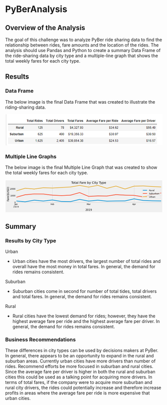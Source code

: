 # PyBerAnalysis
## Overview of the Analysis
The goal of this challenge was to analyze PyBer ride sharing data to find the relationship between rides, fare amounts and the location of the rides. The analysis should use Pandas and Python to create a summary Data Frame of the ride-sharing data by city type and a multiple-line graph that shows the total weekly fares for each city type. 
## Results
### Data Frame
The below image is the final Data Frame that was created to illustrate the riding-sharing data. 

![df_chart](analysis/PyBer_df.PNG)

### Multiple Line Graphs
The below image is the final Multiple Line Graph that was created to show the total weekly fares for each city type. 

![line_chart](analysis/PyBer.png)

## Summary 
### Results by City Type
Urban 
  - Urban cities have the most drivers, the largest number of total rides and overall have the most money in total fares. In general, the demand for rides remains consistent. 

Suburban
  - Suburban cities come in second for number of total tides, total drivers and total fares. In general, the demand for rides remains consistent.

Rural
   - Rural cities have the lowest demand for rides; however, they have the highest average fare per ride and the highest average fare per driver. In general, the demand for rides remains consistent.

### Business Recommendations 
These differences in city types can be used by decisions makers at PyBer.  In general, there appears to be an opportunity to expand in the rural and suburban areas. Currently urban cities have more drivers than number of rides. Recommend efforts be more focused in suburban and rural cities. Since the average fare per driver is higher in both the rural and suburban cities this could be used as a talking point for acquiring more drivers. In terms of total fares, if the company were to acquire more suburban and rural city drivers, the rides could potentially increase and therefore increase profits in areas where the average fare per ride is more expensive that urban cities.


